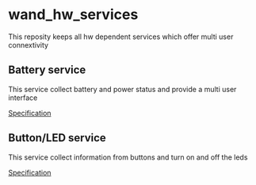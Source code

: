 # wand_hw_services
This reposity keeps all hw dependent services which offer multi user connextivity

## Battery service

This service collect battery and power status and provide a multi user interface

[Specification](SPEC_battery.md)

## Button/LED service

This service collect information from buttons and turn on and off the leds

[Specification](SPEC_button.md)
